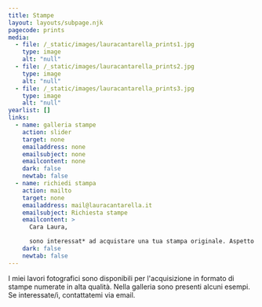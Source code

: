 ```yaml
---
title: Stampe
layout: layouts/subpage.njk
pagecode: prints
media:
  - file: /_static/images/lauracantarella_prints1.jpg
    type: image
    alt: "null"
  - file: /_static/images/lauracantarella_prints2.jpg
    type: image
    alt: "null"
  - file: /_static/images/lauracantarella_prints3.jpg
    type: image
    alt: "null"
yearlist: []
links:
  - name: galleria stampe
    action: slider
    target: none
    emailaddress: none
    emailsubject: none
    emailcontent: none
    dark: false
    newtab: false
  - name: richiedi stampa
    action: mailto
    target: none
    emailaddress: mail@lauracantarella.it
    emailsubject: Richiesta stampe
    emailcontent: >
      Cara Laura, 

      sono interessat* ad acquistare una tua stampa originale. Aspetto un tuo gentile riscontro, grazie.
    dark: false
    newtab: false
---
```

I miei lavori fotografici sono disponibili per l'acquisizione in formato di stampe numerate in alta qualità. Nella galleria sono presenti alcuni esempi. Se interessate/i, contattatemi via email.
